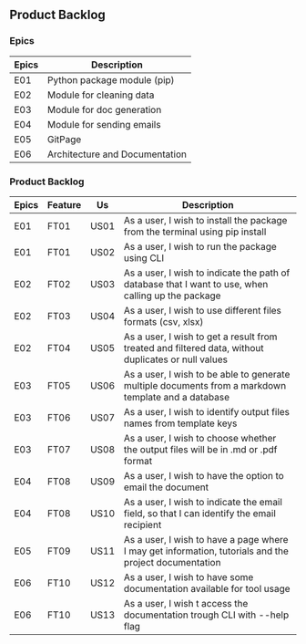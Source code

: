 ## Product Backlog

### Epics

| **Epics** | **Description**              |
| ------ | ------------------------------- |
| E01    | Python package module (pip)     |
| E02    | Module for cleaning data        |
| E03    | Module for doc generation       |
| E04    | Module for sending emails       |
| E05    | GitPage                         |
| E06    | Architecture and Documentation  |


### Product Backlog

| **Epics** | **Feature** | **Us** | **Description**                                                                                                         |
| --------- | ----------- | ------ | ----------------------------------------------------------------------------------------------------------------- |
| E01       | FT01        | US01   | As a user, I wish to install the package from the terminal using pip install                                      |
| E01       | FT01        | US02   | As a user, I wish to run the package using CLI                                                                    |
| E02       | FT02        | US03   | As a user, I wish to indicate the path of database that I want to use, when calling up the package                |
| E02       | FT03        | US04   | As a user, I wish to use different files formats (csv, xlsx)                            |
| E02       | FT04        | US05   | As a user, I wish to get a result from treated and filtered data, without duplicates or null values               |
| E03       | FT05        | US06   | As a user, I wish to be able to generate multiple documents from a markdown template and a database               |
| E03       | FT06        | US07   | As a user, I wish to identify output files names from template keys  |
| E03       | FT07        | US08   | As a user, I wish to choose whether the output files will be in .md or .pdf format                                |
| E04       | FT08        | US09   | As a user, I wish to have the option to email the document                                                        |
| E04       | FT08        | US10   | As a user, I wish to indicate the email field, so that I can identify the email recipient                         |
| E05       | FT09        | US11   | As a user, I wish to have a page where I may get information, tutorials and the project documentation             |
| E06       | FT10        | US12   | As a user, I wish to have some documentation available for tool usage                                              |
| E06       | FT10        | US13   | As a user, I wish t access the documentation trough CLI with --help flag                                                     |

